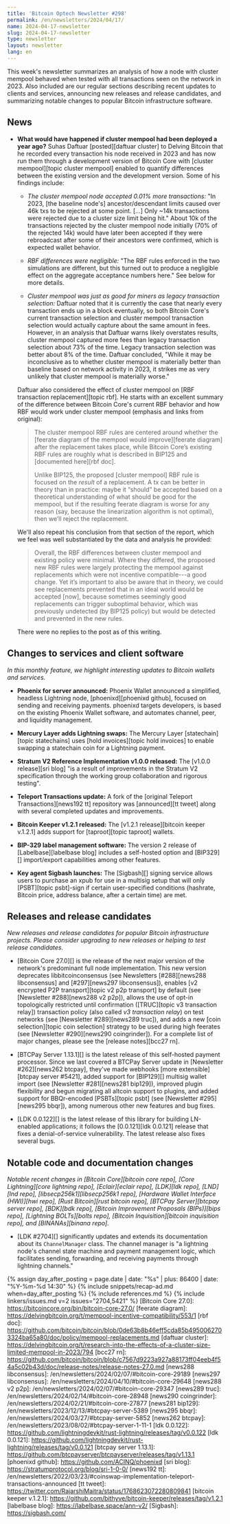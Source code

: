 ```yaml
---
title: 'Bitcoin Optech Newsletter #298'
permalink: /en/newsletters/2024/04/17/
name: 2024-04-17-newsletter
slug: 2024-04-17-newsletter
type: newsletter
layout: newsletter
lang: en
---
```

This week's newsletter summarizes an analysis of how a node with cluster
mempool behaved when tested with all transactions seen on the network in 2023.
Also included are our regular sections describing recent updates to
clients and services, announcing new releases and release candidates, and
summarizing notable changes to popular Bitcoin infrastructure software.

## News

- **What would have happened if cluster mempool had been deployed a year ago?**
  Suhas Daftuar [posted][daftuar cluster] to Delving Bitcoin that he
  recorded every transaction his node received in 2023 and has now run
  them through a development version of Bitcoin Core with [cluster
  mempool][topic cluster mempool] enabled to quantify differences
  between the existing version and the development version.  Some of his findings include:

  - *The cluster mempool node accepted 0.01% more transactions:* "In
    2023, [the baseline node's] ancestor/descendant limits caused over
    46k txs to be rejected at some point. [...] Only ~14k transactions
    were rejected due to a cluster size limit being hit."  About 10k
    of the transactions rejected by the cluster mempool node initially
    (70% of the rejected 14k) would have later been accepted if they
    were rebroadcast after some of their ancestors were confirmed, which
    is expected wallet behavior.

  - *RBF differences were negligible:* "The RBF rules enforced in the two
    simulations are different, but this turned out to produce a
    negligible effect on the aggregate acceptance numbers here."  See
    below for more details.

  - *Cluster mempool was just as good for miners as legacy transaction selection:*
    Daftuar noted that it is currently the case that nearly every
    transaction ends up in a block eventually, so both Bitcoin Core's
    current transaction selection and cluster mempool transaction
    selection would actually capture about the same amount in fees.
    However, in an analysis that Daftuar warns likely overstates
    results, cluster mempool captured more fees than legacy transaction
    selection about 73% of the time.  Legacy transaction selection was
    better about 8% of the time.  Daftuar concluded, "While it may be
    inconclusive as to whether cluster mempool is materially better than
    baseline based on network activity in 2023, it strikes me as very
    unlikely that cluster mempool is materially worse."

  Daftuar also considered the effect of cluster mempool on [RBF transaction
  replacement][topic rbf].  He starts with an excellent summary of the
  difference between Bitcoin Core's current RBF behavior and how RBF
  would work under cluster mempool (emphasis and links from original):

  > The cluster mempool RBF rules are centered around whether the
  > [feerate diagram of the mempool would improve][feerate diagram] after the replacement
  > takes place, while Bitcoin Core’s existing RBF rules are roughly
  > what is described in BIP125 and [documented here][rbf doc].
  >
  > Unlike BIP125, the proposed [cluster mempool] RBF rule is focused on
  > the _result_ of a replacement. A tx can be better in theory than in
  > practice: maybe it “should” be accepted based on a theoretical
  > understanding of what should be good for the mempool, but if the
  > resulting feerate diagram is worse for any reason (say, because the
  > linearization algorithm is not optimal), then we’ll reject the
  > replacement.

  We'll also repeat his conclusion from that section of the report,
  which we feel was well substantiated by the data and analysis he
  provided:

  > Overall, the RBF differences between cluster mempool and existing
  > policy were minimal. Where they differed, the proposed new RBF rules
  > were largely protecting the mempool against replacements which were
  > not incentive compatible---a good change. Yet it’s important to also
  > be aware that in theory, we could see replacements prevented that in
  > an ideal world would be accepted [now], because sometimes seemingly
  > good replacements can trigger suboptimal behavior, which was
  > previously undetected (by BIP125 policy) but would be detected and
  > prevented in the new rules.

  There were no replies to the post as of this writing.

## Changes to services and client software

*In this monthly feature, we highlight interesting updates to Bitcoin
wallets and services.*

- **Phoenix for server announced:**
  Phoenix Wallet announced a simplified, headless Lightning node,
  [phoenixd][phoenixd github], focused on sending and receiving payments.
  phoenixd targets developers, is based on the existing Phoenix Wallet software,
  and automates channel, peer, and liquidity management.

- **Mercury Layer adds Lightning swaps:**
  The Mercury Layer [statechain][topic statechains] uses [hold invoices][topic
  hold invoices] to enable swapping a statechain coin for a Lightning payment.

- **Stratum V2 Reference Implementation v1.0.0 released:**
  The [v1.0.0 release][sri blog] "is a result of improvements in the Stratum V2
  specification through the working group collaboration and rigorous testing".

- **Teleport Transactions update:**
  A fork of the [original Teleport Transactions][news192 tt] repository was
  [announced][tt tweet] along with several completed updates and improvements.

- **Bitcoin Keeper v1.2.1 released:**
  The [v1.2.1 release][bitcoin keeper v.1.2.1] adds support for [taproot][topic
  taproot] wallets.

- **BIP-329 label management software:**
  The version 2 release of [Labelbase][labelbase blog] includes a self-hosted
  option and [BIP329][] import/export capabilities among other features.

- **Key agent Sigbash launches:**
  The [Sigbash][] signing service allows users to purchase an xpub for use
  in a multisig setup that will only [PSBT][topic psbt]-sign if certain
  user-specified conditions (hashrate, Bitcoin price, address balance, after a
  certain time) are met.

## Releases and release candidates

*New releases and release candidates for popular Bitcoin infrastructure
projects.  Please consider upgrading to new releases or helping to test
release candidates.*

- [Bitcoin Core 27.0][] is the release of the next major
  version of the network's predominant full node implementation.
  This new version deprecates libbitcoinconsensus (see Newsletters
  [#288][news288 libconsensus] and [#297][news297 libconsensus]),
  enables [v2 encrypted P2P transport][topic v2 p2p transport] by
  default (see [Newsletter #288][news288 v2 p2p]), allows the use of
  opt-in topologically restricted until confirmation ([TRUC][topic v3
  transaction relay]) transaction policy (also called _v3 transaction
  relay_) on test networks (see [Newsletter #289][news289 truc]), and
  adds a new [coin selection][topic coin selection] strategy to be used
  during high feerates (see [Newsletter #290][news290 coingrinder]).
  For a complete list of major changes, please see the [release
  notes][bcc27 rn].

- [BTCPay Server 1.13.1][] is the latest release of this
  self-hosted payment processor.  Since we last covered a BTCPay Server
  update in [Newsletter #262][news262 btcpay], they've made webhooks
  [more extensible][btcpay server #5421], added support for [BIP129][]
  multisig wallet import (see [Newsletter #281][news281 bip129]),
  improved plugin flexibility and begun migrating all altcoin support to
  plugins, and added support for BBQr-encoded [PSBTs][topic psbt] (see
  [Newsletter #295][news295 bbqr]), among numerous other new features
  and bug fixes.

- [LDK 0.0.122][] is the latest release of this library for building
  LN-enabled applications; it follows the [0.0.121][ldk 0.0.121] release
  that fixes a denial-of-service vulnerability.  The latest release
  also fixes several bugs.

## Notable code and documentation changes

_Notable recent changes in [Bitcoin Core][bitcoin core repo], [Core
Lightning][core lightning repo], [Eclair][eclair repo], [LDK][ldk repo],
[LND][lnd repo], [libsecp256k1][libsecp256k1 repo], [Hardware Wallet
Interface (HWI)][hwi repo], [Rust Bitcoin][rust bitcoin repo], [BTCPay
Server][btcpay server repo], [BDK][bdk repo], [Bitcoin Improvement
Proposals (BIPs)][bips repo], [Lightning BOLTs][bolts repo],
[Bitcoin Inquisition][bitcoin inquisition repo], and [BINANAs][binana
repo]._

- [LDK #2704][] significantly updates and extends its documentation
  about its `ChannelManager` class.  The channel manager is "a lightning
  node's channel state machine and payment management logic, which
  facilitates sending, forwarding, and receiving payments through
  lightning channels."

{% assign day_after_posting = page.date | date: "%s" | plus: 86400 | date: "%Y-%m-%d 14:30" %}
{% include snippets/recap-ad.md when=day_after_posting %}
{% include references.md %}
{% include linkers/issues.md v=2 issues="2704,5421" %}
[Bitcoin Core 27.0]: https://bitcoincore.org/bin/bitcoin-core-27.0/
[feerate diagram]: https://delvingbitcoin.org/t/mempool-incentive-compatibility/553/1
[rbf doc]: https://github.com/bitcoin/bitcoin/blob/0de63b8b46eff5cda85b4950062703324ba65a80/doc/policy/mempool-replacements.md
[daftuar cluster]: https://delvingbitcoin.org/t/research-into-the-effects-of-a-cluster-size-limited-mempool-in-2023/794
[bcc27 rn]: https://github.com/bitcoin/bitcoin/blob/c7567d9223a927a88173ff04eeb4f54a5c02b43d/doc/release-notes/release-notes-27.0.md
[news288 libconsensus]: /en/newsletters/2024/02/07/#bitcoin-core-29189
[news297 libconsensus]: /en/newsletters/2024/04/10/#bitcoin-core-29648
[news288 v2 p2p]: /en/newsletters/2024/02/07/#bitcoin-core-29347
[news289 truc]: /en/newsletters/2024/02/14/#bitcoin-core-28948
[news290 coingrinder]: /en/newsletters/2024/02/21/#bitcoin-core-27877
[news281 bip129]: /en/newsletters/2023/12/13/#btcpay-server-5389
[news295 bbqr]: /en/newsletters/2024/03/27/#btcpay-server-5852
[news262 btcpay]: /en/newsletters/2023/08/02/#btcpay-server-1-11-1
[ldk 0.0.122]: https://github.com/lightningdevkit/rust-lightning/releases/tag/v0.0.122
[ldk 0.0.121]: https://github.com/lightningdevkit/rust-lightning/releases/tag/v0.0.121
[btcpay server 1.13.1]: https://github.com/btcpayserver/btcpayserver/releases/tag/v1.13.1
[phoenixd github]: https://github.com/ACINQ/phoenixd
[sri blog]: https://stratumprotocol.org/blog/sri-1-0-0/
[news192 tt]: /en/newsletters/2022/03/23/#coinswap-implementation-teleport-transactions-announced
[tt tweet]: https://twitter.com/RajarshiMaitra/status/1768623072280809841
[bitcoin keeper v.1.2.1]: https://github.com/bithyve/bitcoin-keeper/releases/tag/v1.2.1
[labelbase blog]: https://labelbase.space/ann-v2/
[Sigbash]: https://sigbash.com/
